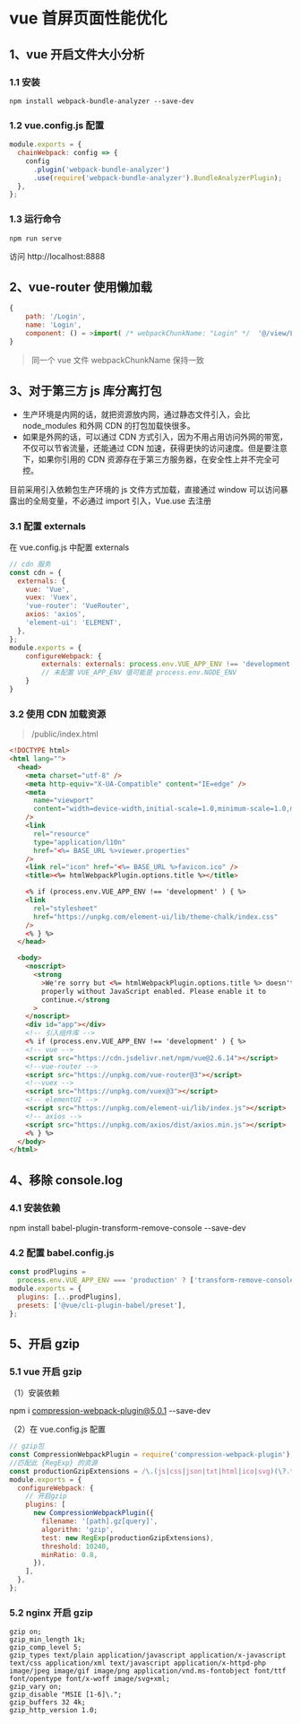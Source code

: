 # vue 首屏页面性能优化

## 1、vue 开启文件大小分析

### 1.1 安装

```
npm install webpack-bundle-analyzer --save-dev
```

### 1.2 vue.config.js 配置

```js
module.exports = {
  chainWebpack: config => {
    config
      .plugin('webpack-bundle-analyzer')
      .use(require('webpack-bundle-analyzer').BundleAnalyzerPlugin);
  },
};
```

### 1.3 运行命令

```
npm run serve
```

访问 http://localhost:8888

## 2、vue-router 使用懒加载

```js
{
    path: '/Login',
    name: 'Login',
    component: () = >import( /* webpackChunkName: "Login" */  '@/view/Login')
}
```

> 同一个 vue 文件 webpackChunkName 保持一致

## 3、对于第三方 js 库分离打包

- 生产环境是内网的话，就把资源放内网，通过静态文件引入，会比 node_modules 和外网 CDN 的打包加载快很多。
- 如果是外网的话，可以通过 CDN 方式引入，因为不用占用访问外网的带宽，不仅可以节省流量，还能通过 CDN 加速，获得更快的访问速度。但是要注意下，如果你引用的 CDN 资源存在于第三方服务器，在安全性上并不完全可控。

目前采用引入依赖包生产环境的 js 文件方式加载，直接通过 window 可以访问暴露出的全局变量，不必通过 import 引入，Vue.use 去注册

### 3.1 配置 externals

在 vue.config.js 中配置 externals

```js
// cdn 服务
const cdn = {
  externals: {
    vue: 'Vue',
    vuex: 'Vuex',
    'vue-router': 'VueRouter',
    axios: 'axios',
    'element-ui': 'ELEMENT',
  },
};
module.exports = {
    configureWebpack: {
        externals: externals: process.env.VUE_APP_ENV !== 'development' ? cdn.externals : {}, // 非开发环境
        // 未配置 VUE_APP_ENV 值可能是 process.env.NODE_ENV
    }
}
```

### 3.2 使用 CDN 加载资源

> /public/index.html

```html
<!DOCTYPE html>
<html lang="">
  <head>
    <meta charset="utf-8" />
    <meta http-equiv="X-UA-Compatible" content="IE=edge" />
    <meta
      name="viewport"
      content="width=device-width,initial-scale=1.0,minimum-scale=1.0,maximum-scale=1.0,user-scalable=no"
    />
    <link
      rel="resource"
      type="application/l10n"
      href="<%= BASE_URL %>viewer.properties"
    />
    <link rel="icon" href="<%= BASE_URL %>favicon.ico" />
    <title><%= htmlWebpackPlugin.options.title %></title>

    <% if (process.env.VUE_APP_ENV !== 'development' ) { %>
    <link
      rel="stylesheet"
      href="https://unpkg.com/element-ui/lib/theme-chalk/index.css"
    />
    <% } %>
  </head>

  <body>
    <noscript>
      <strong
        >We're sorry but <%= htmlWebpackPlugin.options.title %> doesn't work
        properly without JavaScript enabled. Please enable it to
        continue.</strong
      >
    </noscript>
    <div id="app"></div>
    <!-- 引入组件库 -->
    <% if (process.env.VUE_APP_ENV !== 'development' ) { %>
    <!-- vue -->
    <script src="https://cdn.jsdelivr.net/npm/vue@2.6.14"></script>
    <!--vue-router -->
    <script src="https://unpkg.com/vue-router@3"></script>
    <!--vuex -->
    <script src="https://unpkg.com/vuex@3"></script>
    <!-- elementUI -->
    <script src="https://unpkg.com/element-ui/lib/index.js"></script>
    <!-- axios -->
    <script src="https://unpkg.com/axios/dist/axios.min.js"></script>
    <% } %>
  </body>
</html>
```

## 4、移除 console.log

### 4.1 安装依赖

npm install babel-plugin-transform-remove-console --save-dev

### 4.2 配置 babel.config.js

```js
const prodPlugins =
  process.env.VUE_APP_ENV === 'production' ? ['transform-remove-console'] : [];
module.exports = {
  plugins: [...prodPlugins],
  presets: ['@vue/cli-plugin-babel/preset'],
};
```

## 5、开启 gzip

### 5.1 vue 开启 gzip

（1）安装依赖

npm i compression-webpack-plugin@5.0.1 --save-dev

（2）在 vue.config.js 配置

```js
// gzip包
const CompressionWebpackPlugin = require('compression-webpack-plugin');
//匹配此 {RegExp} 的资源
const productionGzipExtensions = /\.(js|css|json|txt|html|ico|svg)(\?.*)?$/i;
module.exports = {
  configureWebpack: {
    // 开启gzip
    plugins: [
      new CompressionWebpackPlugin({
        filename: '[path].gz[query]',
        algorithm: 'gzip',
        test: new RegExp(productionGzipExtensions),
        threshold: 10240,
        minRatio: 0.8,
      }),
    ],
  },
};
```

### 5.2 nginx 开启 gzip

```
gzip on;
gzip_min_length 1k;
gzip_comp_level 5;
gzip_types text/plain application/javascript application/x-javascript text/css application/xml text/javascript application/x-httpd-php image/jpeg image/gif image/png application/vnd.ms-fontobject font/ttf font/opentype font/x-woff image/svg+xml;
gzip_vary on;
gzip_disable "MSIE [1-6]\.";   
gzip_buffers 32 4k;
gzip_http_version 1.0;
```